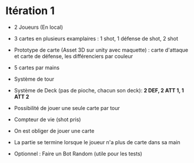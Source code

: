 # Itération 1 
- 2 Joueurs (En local)
- 3 cartes en plusieurs examplaires : 1 shot, 1 défense de shot, 2 shot
- Prototype de carte (Asset 3D sur unity avec maquette) : carte d'attaque et carte de défense, les différenciers par couleur
- 5 cartes par mains
- Système de tour
- Système de Deck (pas de pioche, chacun son deck): **2 DEF, 2 ATT 1, 1 ATT 2**
- Possibilité de jouer une seule carte par tour
- Compteur de vie (shot pris)
- On est obliger de jouer une carte
- La partie se termine lorsque le joueur n'a plus de carte dans sa main

- Optionnel : Faire un Bot Random (utile pour les tests)
